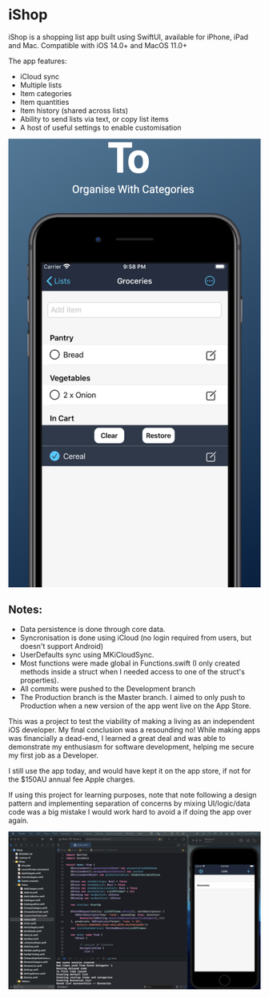 #  iShop

iShop is a shopping list app built using SwiftUI, available for iPhone, iPad and Mac. Compatible with iOS 14.0+ and MacOS 11.0+

The app features:
- iCloud sync
- Multiple lists
- Item categories
- Item quantities
- Item history (shared across lists)
- Ability to send lists via text, or copy list items
- A host of useful settings to enable customisation


![simulator screenshot](simulator-screenshot.png)


## Notes:
- Data persistence is done through core data.
- Syncronisation is done using iCloud (no login required from users, but doesn't support Android)
- UserDefaults sync using MKiCloudSync.
- Most functions were made global in Functions.swift (I only created methods inside a struct when I needed access to one of the struct's properties).
- All commits were pushed to the Development branch
- The Production branch is the Master branch. I aimed to only push to Production when a new version of the app went live on the App Store.

This was a project to test the viability of making a living as an independent iOS developer. My final conclusion was a resounding no! 
While making apps was financially a dead-end, I learned a great deal and was able to demonstrate my enthusiasm for software development, helping me secure my first job as a Developer.

I still use the app today, and would have kept it on the app store, if not for the $150AU annual fee Apple charges.

If using this project for learning purposes, note that note following a design pattern and implementing separation of concerns by mixing UI/logic/data code was a big mistake I would work hard to avoid a if doing the app over again.

![XCode screenshot](XCode-and-simulator.png)
